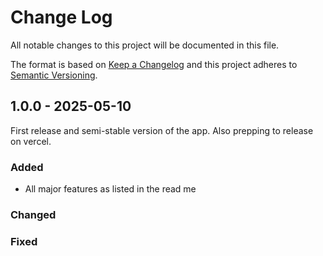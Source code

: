 # Change Log

All notable changes to this project will be documented in this file.

The format is based on [Keep a Changelog](http://keepachangelog.com/)
and this project adheres to [Semantic Versioning](http://semver.org/).

## 1.0.0 - 2025-05-10

First release and semi-stable version of the app. Also prepping to release on vercel.

### Added

- All major features as listed in the read me

### Changed

### Fixed
